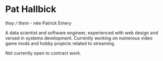# Pat Hallbick
*they / them* - née Patrick Emery

A data scientist and software engineer, experienced with web design and versed in systems development. 
Currently working on numerous video game mods and hobby projects related to streaming.

Not currently open to contract work.
